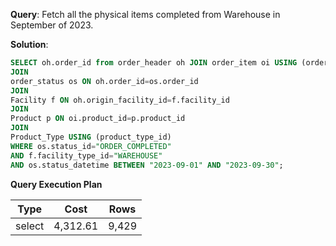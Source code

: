 **Query**: Fetch all the physical items completed from Warehouse in September of 2023.

**Solution**:
```sql
SELECT oh.order_id from order_header oh JOIN order_item oi USING (order_id) 
JOIN 
order_status os ON oh.order_id=os.order_id 
JOIN 
Facility f ON oh.origin_facility_id=f.facility_id 
JOIN 
Product p ON oi.product_id=p.product_id 
JOIN 
Product_Type USING (product_type_id) 
WHERE os.status_id="ORDER_COMPLETED" 
AND f.facility_type_id="WAREHOUSE" 
AND os.status_datetime BETWEEN "2023-09-01" AND "2023-09-30";
```
**Query Execution Plan**

| Type | Cost     |   Rows |
| --- |----------| --- |
select | 4,312.61 | 9,429

